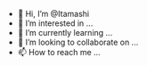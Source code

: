 - 👋 Hi, I’m @Itamashi
- 👀 I’m interested in ...
- 🌱 I’m currently learning ...
- 💞️ I’m looking to collaborate on ...
- 📫 How to reach me ...

<!---
Itamashi/Itamashi is a ✨ special ✨ repository because its `README.md` (this file) appears on your GitHub profile.
You can click the Preview link to take a look at your changes.
--->
